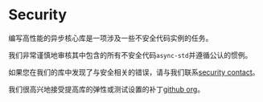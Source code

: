 # Security

编写高性能的异步核心库是一项涉及一些不安全代码实例的任务。

我们非常谨慎地审核其中包含的所有不安全代码`async-std`并遵循公认的惯例。

如果您在我们的库中发现了与安全相关的错误，请与我们联系[security contact][security-policy]。

我们很高兴地接受提高库的弹性或测试设置的补丁[github org][github]。

[security-policy]: /security/policy

[github]: https://github.com/async-rs
